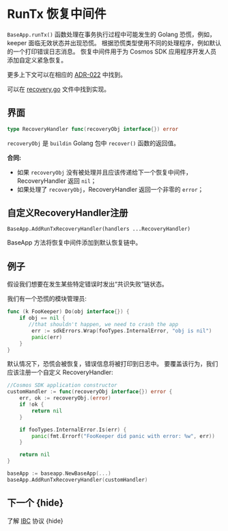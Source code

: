 # RunTx 恢复中间件

`BaseApp.runTx()` 函数处理在事务执行过程中可能发生的 Golang 恐慌，例如，keeper 面临无效状态并出现恐慌。
根据恐慌类型使用不同的处理程序，例如默认的一个打印错误日志消息。
恢复中间件用于为 Cosmos SDK 应用程序开发人员添加自定义紧急恢复。

更多上下文可以在相应的 [ADR-022](../architecture/adr-022-custom-panic-handling.md) 中找到。

可以在 [recovery.go](../../baseapp/recovery.go) 文件中找到实现。

## 界面 

```go
type RecoveryHandler func(recoveryObj interface{}) error
```

`recoveryObj` 是 `buildin` Golang 包中 `recover()` 函数的返回值。

**合同:**

- 如果 `recoveryObj` 没有被处理并且应该传递给下一个恢复中间件，RecoveryHandler 返回 `nil`；
- 如果处理了 `recoveryObj`，RecoveryHandler 返回一个非零的 `error`；

## 自定义RecoveryHandler注册

`BaseApp.AddRunTxRecoveryHandler(handlers ...RecoveryHandler)`

BaseApp 方法将恢复中间件添加到默认恢复链中。

## 例子

假设我们想要在发生某些特定错误时发出“共识失败”链状态。

我们有一个恐慌的模块管理员: 

```go
func (k FooKeeper) Do(obj interface{}) {
    if obj == nil {
       //that shouldn't happen, we need to crash the app
        err := sdkErrors.Wrap(fooTypes.InternalError, "obj is nil")
        panic(err)
    }
}
```

默认情况下，恐慌会被恢复，错误信息将被打印到日志中。 要覆盖该行为，我们应该注册一个自定义 RecoveryHandler: 

```go
//Cosmos SDK application constructor
customHandler := func(recoveryObj interface{}) error {
    err, ok := recoveryObj.(error)
    if !ok {
        return nil
    }

    if fooTypes.InternalError.Is(err) {
        panic(fmt.Errorf("FooKeeper did panic with error: %w", err))
    }

    return nil
}

baseApp := baseapp.NewBaseApp(...)
baseApp.AddRunTxRecoveryHandler(customHandler)
```

## 下一个 {hide}

了解 [IBC](./../ibc/README.md) 协议 {hide} 
